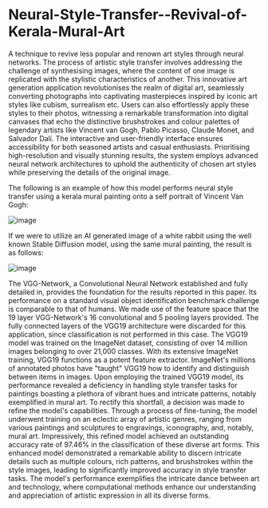 # Neural-Style-Transfer--Revival-of-Kerala-Mural-Art
A technique to revive less popular and renown art styles through neural networks.
The process of artistic style transfer involves addressing the challenge of synthesising images, where the content
of one image is replicated with the stylistic characteristics of another. This innovative art generation application
revolutionises the realm of digital art, seamlessly converting photographs into captivating masterpieces inspired by iconic art
styles like cubism, surrealism etc. Users can also effortlessly apply these styles to their photos, witnessing a remarkable
transformation into digital canvases that echo the distinctive brushstrokes and colour palettes of legendary artists like Vincent
van Gogh, Pablo Picasso, Claude Monet, and Salvador Dalí. The interactive and user-friendly interface ensures accessibility
for both seasoned artists and casual enthusiasts. Prioritising high-resolution and visually stunning results, the system employs
advanced neural network architectures to uphold the authenticity of chosen art styles while preserving the details of the
original image.

The following is an example of how this model performs neural style transfer using a kerala mural painting onto a self portrait of Vincent Van Gogh:

![image](https://github.com/aleenakurian/Neural-Style-Transfer--Revival-of-Kerala-Mural-Art/assets/84180132/6d1d991c-b388-476d-b76c-ab9a54b6f1db)

If we were to utilize an AI generated image of a white rabbit using the well known Stable Diffusion model, using the same mural painting, the result is as follows:

![image](https://github.com/aleenakurian/Neural-Style-Transfer--Revival-of-Kerala-Mural-Art/assets/84180132/e84778cd-6182-430e-9d42-63a10f0a99e7)

The VGG-Network, a Convolutional Neural Network established and fully detailed in, provides the foundation for the
results reported in this paper. Its performance on a standard visual object identification benchmark challenge is
comparable to that of humans. We made use of the feature space that the 19 layer VGG-Network's 16 convolutional and
5 pooling layers provided. The fully connected layers of the VGG19 architecture were discarded for this application,
since classification is not performed in this case.
The VGG19 model was trained on the ImageNet dataset, consisting of over 14 million images belonging to over 21,000
classes. With its extensive ImageNet training, VGG19 functions as a potent feature extractor. ImageNet's millions of
annotated photos have "taught" VGG19 how to identify and distinguish between items in images.
Upon employing the trained VGG19 model, its performance revealed a deficiency in handling style transfer tasks for
paintings boasting a plethora of vibrant hues and intricate patterns, notably exemplified in mural art. To rectify this
shortfall, a decision was made to refine the model's capabilities. Through a process of fine-tuning, the model underwent
training on an eclectic array of artistic genres, ranging from various paintings and sculptures to engravings,
iconography, and, notably, mural art. Impressively, this refined model achieved an outstanding accuracy rate of 97.46%
in the classification of these diverse art forms. This enhanced model demonstrated a remarkable ability to discern
intricate details such as multiple colours, rich patterns, and brushstrokes within the style images, leading to significantly
improved accuracy in style transfer tasks. The model's performance exemplifies the intricate dance between art and
technology, where computational methods enhance our understanding and appreciation of artistic expression in all its
diverse forms.
